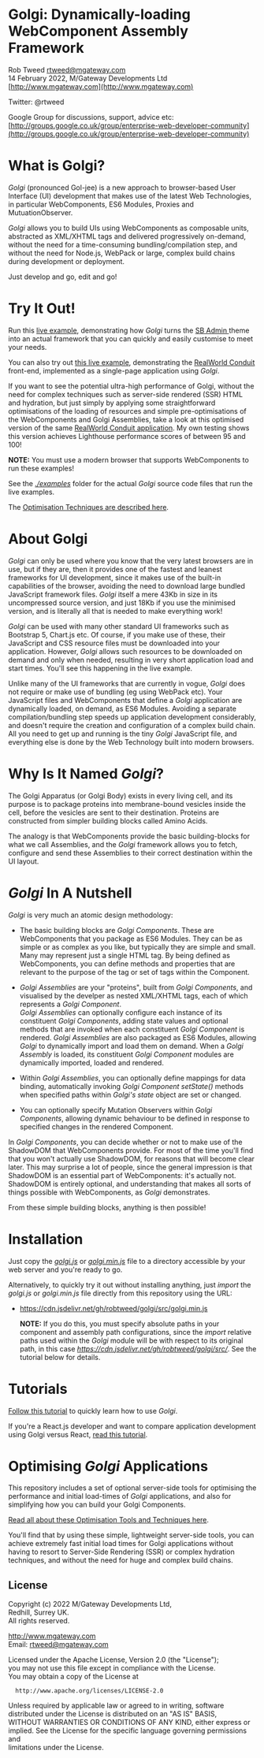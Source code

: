 # Golgi: Dynamically-loading WebComponent Assembly Framework
 
Rob Tweed <rtweed@mgateway.com>  
14 February 2022, M/Gateway Developments Ltd [http://www.mgateway.com](http://www.mgateway.com)  

Twitter: @rtweed

Google Group for discussions, support, advice etc: [http://groups.google.co.uk/group/enterprise-web-developer-community](http://groups.google.co.uk/group/enterprise-web-developer-community)

# What is Golgi?

*Golgi* (pronounced Gol-jee) is a new approach to browser-based User Interface (UI) development that
makes use of the latest Web Technologies, in particular WebComponents, ES6 Modules, Proxies and
MutuationObserver.

*Golgi* allows you to build UIs using WebComponents as composable units, abstracted as 
XML/XHTML tags and delivered progressively
on-demand, without the need for a time-consuming bundling/compilation step, and without
the need for Node.js, WebPack or large, complex build chains during development or deployment.

Just develop and go, edit and go!

# Try It Out!

Run this [live example](https://robtweed.github.io/golgi/examples/sbadmin/), 
demonstrating how *Golgi* turns the [SB Admin ](https://startbootstrap.com/template/sb-admin) 
theme into an actual framework that you can quickly and
easily customise to meet your needs.

You can also try out [this live example](https://robtweed.github.io/golgi/examples/conduit/),
demonstrating the [RealWorld Conduit](https://github.com/gothinkster/realworld) 
front-end, implemented as a single-page application
using *Golgi*.

If you want to see the potential ultra-high performance of Golgi, without the need for 
complex techniques such as server-side
rendered (SSR) HTML and hydration, but just simply by applying some straightforward optimisations
of the loading of resources and simple pre-optimisations of the WebComponents and Golgi Assemblies,
take a look at this optimised version of the same 
[RealWorld Conduit application](https://robtweed.github.io/golgi/examples/conduit-opt/).
My own testing shows this version achieves Lighthouse performance scores of between 95 and 100!

**NOTE:** You must use a modern browser that supports WebComponents to run these examples!

See the [*./examples*](./examples) folder for the actual *Golgi* source code
files that run the live examples.

The [Optimisation Techniques are described here](./SERVER-SIDE-TOOLS.md).


# About Golgi

*Golgi* can only be used where you know that the very latest browsers
are in use, but if they are, then it provides one of the fastest and leanest frameworks
for UI development, since it makes use of the built-in capabilities of the browser,
avoiding the need to download large bundled JavaScript framework files.  *Golgi* itself a mere 43Kb 
in size in its uncompressed source version, and just 18Kb if you use the minimised version,
and is literally all that is needed to make everything work!

*Golgi* can be used with many other standard UI frameworks such as Bootstrap 5, Chart.js etc. Of
course, if you make use of these, their JavaScript and CSS resource files must be downloaded
into your application.  However, *Golgi* allows such resources to be downloaded on demand and
only when needed, resulting in very short application load and start times.  You'll see this
happening in the live example.

Unlike many of the UI frameworks that are currently in vogue, *Golgi* does not require or make use
of bundling (eg using WebPack etc).  Your JavaScript files and WebComponents that define a *Golgi*
application are dynamically loaded, on demand, as ES6 Modules.  Avoiding a separate compilation/bundling
step speeds up application development considerably, and doesn't require the creation and configuration
of a complex build chain.  All you need to get up and running is the tiny *Golgi* JavaScript file, and everything else is done by the Web Technology built into modern browsers.

# Why Is It Named *Golgi*?

The Golgi Apparatus (or Golgi Body) exists in every living cell, 
and its purpose is to package proteins into membrane-bound vesicles inside the cell, before the vesicles are sent to their destination.  Proteins are constructed from simpler building blocks called Amino Acids.

The analogy is that WebComponents provide the basic building-blocks for what we call Assemblies, 
and the *Golgi* framework allows you to fetch, configure and send these Assemblies to their 
correct destination within the UI layout.

# *Golgi* In A Nutshell

*Golgi* is very much an atomic design methodology:

- The basic building blocks are *Golgi Components*.  These are WebComponents that you 
package as ES6 Modules.  They can be as simple or as
complex as you like, but typically they are simple and small.  Many may represent just a 
single HTML tag.  By being defined as WebComponents, you can define methods and properties 
that are relevant to the purpose of the tag or set of tags within the Component.

- *Golgi Assemblies* are your "proteins", built from *Golgi Components*, and 
visualised by the develper as nested XML/XHTML tags, each of which represents a *Golgi Component*.  
*Golgi Assemblies* can optionally configure each instance of its constituent *Golgi 
Components*, adding state values and optional methods that are invoked when each constituent 
*Golgi Component* is rendered.  *Golgi Assemblies* are also packaged as ES6 Modules, allowing
*Golgi* to dynamically import and load them on demand.  When a *Golgi Assembly* is loaded, its
constituent *Golgi Component* modules are dynamically imported, loaded and rendered.

- Within *Golgi Assemblies*, you can optionally define mappings for data binding, automatically 
invoking *Golgi Component setState()* methods when specified paths within *Golgi's state* object
are set or changed.

- You can optionally specify Mutation Observers within *Golgi Components*, allowing dynamic
behaviour to be defined in response to specified changes in the rendered Component.

In *Golgi Components*, you can decide whether or not to make use of the ShadowDOM that WebComponents
provide.  For most of the time you'll find that you won't actually use ShadowDOM, for reasons that
will become clear later.  This may surprise a lot of people, since the general impression is
that ShadowDOM is an essential part of WebComponents: it's actually not.  ShadowDOM is entirely optional,
and understanding that makes all sorts of things possible with WebComponents, as *Golgi* demonstrates.

From these simple building blocks, anything is then possible!

# Installation

Just copy the [*golgi.js*](./src/golgi.js) or [*golgi.min.js*](./src/golgi.min.js) file to a
directory accessible by your web server and you're ready to go.

Alternatively, to quickly try it out without installing anything, just *import* the 
*golgi.js* or *golgi.min.js* file directly from this repository using the URL:

- https://cdn.jsdelivr.net/gh/robtweed/golgi/src/golgi.min.js

  **NOTE:** If you do this, you must specify absolute paths in your component and
assembly path configurations, since the *import* relative paths used within the *Golgi* 
module will be with respect to its original path, in this case 
*https://cdn.jsdelivr.net/gh/robtweed/golgi/src/*.  See the tutorial below for details.

# Tutorials

[Follow this tutorial](./TUTORIAL.md) to quickly learn how to use *Golgi*.

If you're a React.js developer and want to compare application development using Golgi versus React,
[read this tutorial](./GOLGI_CF_REACT.md).


# Optimising *Golgi* Applications

This repository includes a set of optional server-side tools for optimising the performance and initial load-times of *Golgi* applications, and also for simplifying how you can build your Golgi Components.

[Read all about these Optimisation Tools and Techniques here](./SERVER-SIDE-TOOLS.md).

You'll find that by using these simple, lightweight server-side tools, you can achieve extremely fast initial load times for Golgi applications without having to resort to Server-Side Rendering (SSR) or complex hydration techniques, and without the need for huge and complex build chains.

## License

 Copyright (c) 2022 M/Gateway Developments Ltd,                           
 Redhill, Surrey UK.                                                      
 All rights reserved.                                                     
                                                                           
  http://www.mgateway.com                                                  
  Email: rtweed@mgateway.com                                               
                                                                           
                                                                           
  Licensed under the Apache License, Version 2.0 (the "License");          
  you may not use this file except in compliance with the License.         
  You may obtain a copy of the License at                                  
                                                                           
      http://www.apache.org/licenses/LICENSE-2.0                           
                                                                           
  Unless required by applicable law or agreed to in writing, software      
  distributed under the License is distributed on an "AS IS" BASIS,        
  WITHOUT WARRANTIES OR CONDITIONS OF ANY KIND, either express or implied. 
  See the License for the specific language governing permissions and      
   limitations under the License.      
